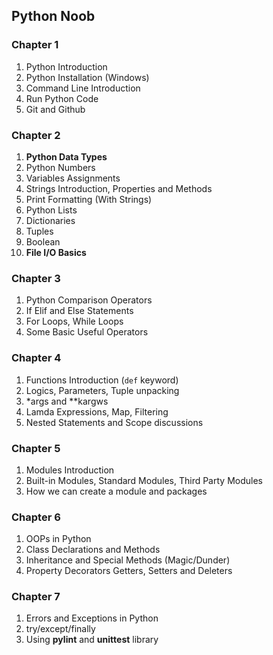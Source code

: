 ## Python Noob

### Chapter 1

1.  Python Introduction
2.  Python Installation (Windows)
3.  Command Line Introduction
4.  Run Python Code
5.  Git and Github

### Chapter 2

1.  **Python Data Types**
2.  Python Numbers
3.  Variables Assignments
4.  Strings Introduction, Properties and Methods
5.  Print Formatting (With Strings)
6.  Python Lists
7.  Dictionaries
8.  Tuples
9.  Boolean
10. **File I/O Basics**

### Chapter 3

1.  Python Comparison Operators
2.  If Elif and Else Statements
3.  For Loops, While Loops
4.  Some Basic Useful Operators

### Chapter 4

1.  Functions Introduction (`def` keyword)
2.  Logics, Parameters, Tuple unpacking
3.  \*args and \*\*kargws
4.  Lamda Expressions, Map, Filtering
5.  Nested Statements and Scope discussions

### Chapter 5

1.  Modules Introduction
2.  Built-in Modules, Standard Modules, Third Party Modules
3.  How we can create a module and packages

### Chapter 6

1.  OOPs in Python
2.  Class Declarations and Methods
3.  Inheritance and Special Methods (Magic/Dunder)
4.  Property Decorators Getters, Setters and Deleters

### Chapter 7

1.  Errors and Exceptions in Python
2.  try/except/finally
3.  Using **pylint** and **unittest** library

